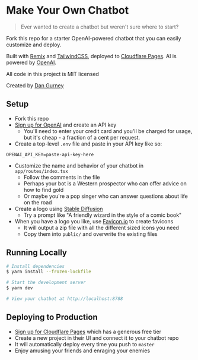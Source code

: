 # Make Your Own Chatbot

> Ever wanted to create a chatbot but weren't sure where to start?

Fork this repo for a starter OpenAI-powered chatbot that you can easily customize and deploy.

Built with [Remix](https://remix.run) and [TailwindCSS](https://tailwindcss.com), deployed to [Cloudflare Pages](https://pages.cloudflare.com). AI is powered by [OpenAI](https://openai.com/api).

All code in this project is MIT licensed

Created by [Dan Gurney](https://dangurney.net)

## Setup

- Fork this repo
- [Sign up for OpenAI](https://openai.com/api/) and create an API key 
  - You'll need to enter your credit card and you'll be charged for usage, but it's cheap - a fraction of a cent per request.
- Create a top-level `.env` file and paste in your API key like so:
```env
OPENAI_API_KEY=paste-api-key-here
```
- Customize the name and behavior of your chatbot in `app/routes/index.tsx` 
	- Follow the comments in the file
	- Perhaps your bot is a Western prospector who can offer advice on how to find gold 
	- Or maybe you're a pop singer who can answer questions about life on the road
- Create a logo using [Stable Diffusion](https://huggingface.co/spaces/stabilityai/stable-diffusion)	
  - Try a prompt like "A friendly wizard in the style of a comic book"
- When you have a logo you like, use [Favicon.io](https://favicon.io/favicon-converter/) to create favicons
	- It will output a zip file with all the different sized icons you need
	- Copy them into `public/` and overwrite the existing files

## Running Locally

```bash
# Install dependencies
$ yarn install --frozen-lockfile

# Start the development server
$ yarn dev

# View your chatbot at http://localhost:8788
```

## Deploying to Production

- [Sign up for Cloudflare Pages](https://pages.cloudflare.com) which has a generous free tier
- Create a new project in their UI and connect it to your chatbot repo
- It will automatically deploy every time you push to `master`
- Enjoy amusing your friends and enraging your enemies